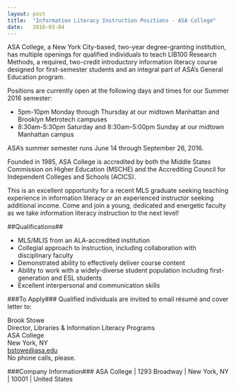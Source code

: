```yaml
---
layout: post
title:  "Information Literacy Instruction Positions - ASA College"
date:   2016-03-04
---
```

ASA College, a New York City-based, two-year degree-granting institution, has multiple openings for qualified individuals to teach LIB100 Research Methods, a required, two-credit introductory information literacy course designed for first-semester students and an integral part of ASA’s General Education program.  

Positions are currently open at the following days and times for our Summer 2016 semester:  
* 5pm-10pm Monday through Thursday at our midtown Manhattan and Brooklyn Metrotech campuses  
* 8:30am-5:30pm Saturday and 8:30am-5:00pm Sunday at our midtown Manhattan campus  

ASA’s summer semester runs June 14 through September 26, 2016.

Founded in 1985, ASA College is accredited by both the Middle States Commission on Higher Education (MSCHE) and the Accrediting Council for Independent Colleges and Schools (ACICS).  

This is an excellent opportunity for a recent MLS graduate seeking teaching experience in information literacy or an experienced instructor seeking additional income. Come and join a young, dedicated and energetic faculty as we take information literacy instruction to the next level!

##Qualifications##
* MLS/MLIS from an ALA-accredited institution
* Collegial approach to instruction, including collaboration with disciplinary faculty
* Demonstrated ability to effectively deliver course content
* Ability to work with a widely-diverse student population including first-generation and ESL students
* Excellent interpersonal and communication skills

###To Apply###
Qualified individuals are invited to email résumé and cover letter to:  

Brook Stowe  
Director, Libraries & Information Literacy Programs  
ASA College  
New York, NY  
[bstowe@asa.edu](mailto:bstowe@asa.edu)  
No phone calls, please. 

###Company Information###
ASA College | 1293 Broadway | New York, NY | 10001 | United States